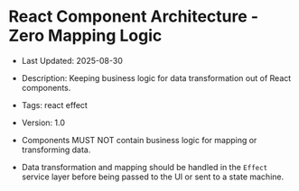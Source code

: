 # React Component Architecture - Zero Mapping Logic
- Last Updated: 2025-08-30
- Description: Keeping business logic for data transformation out of React components.
- Tags: react effect
- Version: 1.0


- Components MUST NOT contain business logic for mapping or transforming data.
- Data transformation and mapping should be handled in the `Effect` service layer before being passed to the UI or sent to a state machine.
